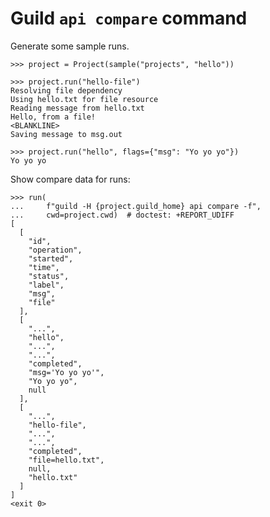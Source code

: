 # Guild `api compare` command

Generate some sample runs.

    >>> project = Project(sample("projects", "hello"))

    >>> project.run("hello-file")
    Resolving file dependency
    Using hello.txt for file resource
    Reading message from hello.txt
    Hello, from a file!
    <BLANKLINE>
    Saving message to msg.out

    >>> project.run("hello", flags={"msg": "Yo yo yo"})
    Yo yo yo

Show compare data for runs:

    >>> run(
    ...     f"guild -H {project.guild_home} api compare -f",
    ...     cwd=project.cwd)  # doctest: +REPORT_UDIFF
    [
      [
        "id",
        "operation",
        "started",
        "time",
        "status",
        "label",
        "msg",
        "file"
      ],
      [
        "...",
        "hello",
        "...",
        "...",
        "completed",
        "msg='Yo yo yo'",
        "Yo yo yo",
        null
      ],
      [
        "...",
        "hello-file",
        "...",
        "...",
        "completed",
        "file=hello.txt",
        null,
        "hello.txt"
      ]
    ]
    <exit 0>
